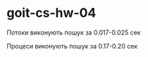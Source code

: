 # goit-cs-hw-04

Потоки виконують пошук за 0.017-0.025 сек

Процеси виконують пошук за 0.17-0.20 сек